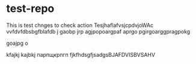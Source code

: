 # test-repo
This is test chnges to check action 
TesjhaflafvsjcpdvjoWAc 
vvfdvfdbsbgfblafdb j
gaobp jrp
agjpopoargpaf
aprgo pgirgoarggpragpokg

goajpg o

kfajkj
kajbkj
парпщкрпгп
fjkfhdsgfjsadgsBJAFDVISBVSAHV
